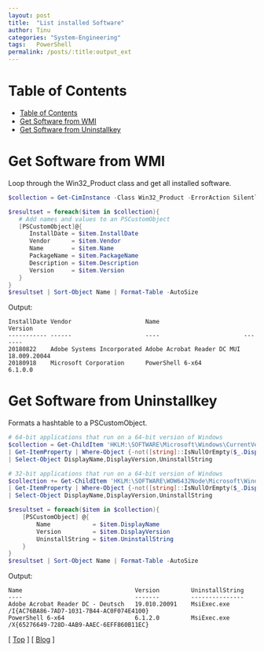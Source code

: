 ```yaml
---
layout: post
title:  "List installed Software"
author: Tinu
categories: "System-Engineering"
tags:   PowerShell
permalink: /posts/:title:output_ext
---
```


# Table of Contents

- [Table of Contents](#table-of-contents)
- [Get Software from WMI](#get-software-from-wmi)
- [Get Software from Uninstallkey](#get-software-from-uninstallkey)

# Get Software from WMI

Loop through the Win32_Product class and get all installed software.

````powershell
$collection = Get-CimInstance -Class Win32_Product -ErrorAction SilentlyContinue | Where-Object {-not([string]::IsNullOrEmpty($_.Name))}

$resultset = foreach($item in $collection){
   # Add names and values to an PSCustomObject
   [PSCustomObject]@{
      InstallDate = $item.InstallDate
      Vendor      = $item.Vendor
      Name        = $item.Name
      PackageName = $item.PackageName
      Description = $item.Description
      Version     = $item.Version
   }
}
$resultset | Sort-Object Name | Format-Table -AutoSize
````

Output:

````text
InstallDate Vendor                     Name                        Version
----------- ------                     ----                        -------
20180822    Adobe Systems Incorporated Adobe Acrobat Reader DC MUI 18.009.20044
20180918    Microsoft Corporation      PowerShell 6-x64            6.1.0.0
````

# Get Software from Uninstallkey

Formats a hashtable to a PSCustomObject.

````powershell
# 64-bit applications that run on a 64-bit version of Windows
$collection = Get-ChildItem 'HKLM:\SOFTWARE\Microsoft\Windows\CurrentVersion\Uninstall' `
| Get-ItemProperty | Where-Object {-not([string]::IsNullOrEmpty($_.DisplayName))} `
| Select-Object DisplayName,DisplayVersion,UninstallString

# 32-bit applications that run on a 64-bit version of Windows
$collection += Get-ChildItem 'HKLM:\SOFTWARE\WOW6432Node\Microsoft\Windows\CurrentVersion\Uninstall' `
| Get-ItemProperty | Where-Object {-not([string]::IsNullOrEmpty($_.DisplayName))} `
| Select-Object DisplayName,DisplayVersion,UninstallString

$resultset = foreach($item in $collection){
    [PSCustomObject] @{
        Name            = $item.DisplayName
        Version         = $item.DisplayVersion
        UninstallString = $item.UninstallString
    }
}
$resultset | Sort-Object Name | Format-Table -AutoSize
````

Output:

````text
Name                                Version         UninstallString
----                                -------         ---------------
Adobe Acrobat Reader DC - Deutsch   19.010.20091    MsiExec.exe /I{AC76BA86-7AD7-1031-7B44-AC0F074E4100}
PowerShell 6-x64                    6.1.2.0         MsiExec.exe /X{65276649-728D-4AB9-AAEC-6EFF860B11EC}
````

[ [Top](#table-of-contents) ] [ [Blog](../categories.html) ]